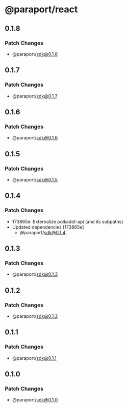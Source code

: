# @paraport/react

## 0.1.8

### Patch Changes

- @paraport/sdk@0.1.8

## 0.1.7

### Patch Changes

- @paraport/sdk@0.1.7

## 0.1.6

### Patch Changes

- @paraport/sdk@0.1.6

## 0.1.5

### Patch Changes

- @paraport/sdk@0.1.5

## 0.1.4

### Patch Changes

- 173865e: Externalize polkadot-api (and its subpaths)
- Updated dependencies [173865e]
  - @paraport/sdk@0.1.4

## 0.1.3

### Patch Changes

- @paraport/sdk@0.1.3

## 0.1.2

### Patch Changes

- @paraport/sdk@0.1.2

## 0.1.1

### Patch Changes

- @paraport/sdk@0.1.1

## 0.1.0

### Patch Changes

- @paraport/sdk@0.1.0
